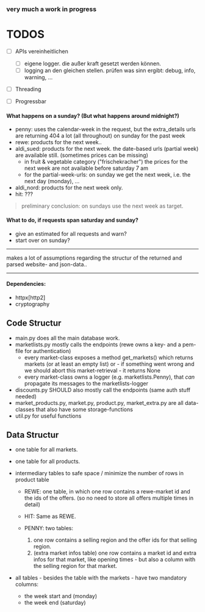 
### very much a work in progress

# TODOS
- [ ] APIs vereinheitlichen
  - [ ] eigene logger. die außer kraft gesetzt werden können.
  - [ ] logging an den gleichen stellen. prüfen was sinn ergibt: debug, info, warning, ...
- [ ] Threading
- [ ] Progressbar


#### What happens on a sunday? (But what happens around midnight?)
- penny: uses the calendar-week in the request, but the extra_details urls are returning 404 a lot (all throughout) on sunday for the past week
- rewe: products for the next week..
- aldi_sued: products for the next week. the date-based urls (partial week) are available still. (sometimes prices can be missing)
  - in fruit & vegetable category ("frischekracher") the prices for the next week are not available before saturday 7 am
  - for the partial-week-urls: on sunday we get the next week, i.e. the next day (monday), ...
- aldi_nord: products for the next week only.
- hit: ???
 > preliminary conclusion: on sundays use the next week as target. 

#### What to do, if requests span saturday and sunday?
- give an estimated for all requests and warn?
- start over on sunday?


----

makes a lot of assumptions regarding the structur of the returned and parsed website- and json-data.. 

----

#### Dependencies:

- httpx[http2]
- cryptography

## Code Structur
- main.py does all the main database work.
- marketlists.py mostly calls the endpoints (rewe owns a key- and a pem-file for authentication)
  - every market-class exposes a method get_markets() which returns markets (or at least an empty list) or - if something went wrong and we should abort this market-retrieval - it returns None
  - every market-class owns a logger (e.g. marketlists.Penny), that _can_ propagate its messages to the marketlists-logger
- discounts.py SHOULD also mostly call the endpoints (same auth stuff needed)
- market_products.py, market.py, product.py, market_extra.py are all data-classes that also have some storage-functions
- util.py for useful functions


## Data Structur

- one table for all markets.
- one table for all products.
- intermediary tables to safe space / minimize the number of rows in product table

   - REWE: one table, in which one row contains a rewe-market id and the ids of the offers. (so no need to store all offers multiple times in detail)
   - HIT: Same as REWE.
   - PENNY: two tables: 
  
     1. one row contains a selling region and the offer ids for that selling region.
     2. (extra market infos table) one row contains a market id and extra infos for that market, like opening times - but also a column with the selling region for that market. 

 - all tables - besides the table with the markets - have two mandatory columns: 
   - the week start and (monday)
   - the week end (saturday)